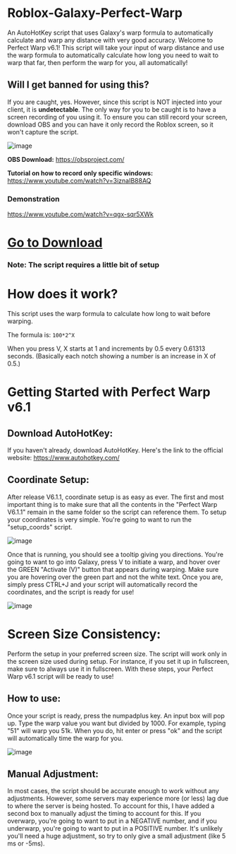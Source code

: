 # Roblox-Galaxy-Perfect-Warp
An AutoHotKey script that uses Galaxy's warp formula to automatically calculate and warp any distance with very good accuracy.
Welcome to Perfect Warp v6.1! This script will take your input of warp distance and use the warp formula to automatically
calculate how long you need to wait to warp that far, then perform the warp for you, all automatically!


## Will I get banned for using this?
If you are caught, yes. However, since this script is NOT injected into your client, it is **undetectable**. The only way
for you to be caught is to have a screen recording of you using it. To ensure you can still record your screen, download
OBS and you can have it only record the Roblox screen, so it won't capture the script.

![image](https://github.com/XanBelOr/Roblox-Galaxy-Perfect-Warp/assets/40677753/d514c5d9-00c7-4926-b846-be0ea598856b)


**OBS Download:** https://obsproject.com/

**Tutorial on how to record only specific windows:** https://www.youtube.com/watch?v=3iznaIB88AQ


### Demonstration
https://www.youtube.com/watch?v=qgx-sqr5XWk

# [Go to Download](https://github.com/XanBelOr/Roblox-Galaxy-Perfect-Warp/releases/tag/PW6.1)
### Note: The script requires a little bit of setup

# How does it work?
This script uses the warp formula to calculate how long to wait before warping.

The formula is: `100*2^X`

When you press V, X starts at 1 and increments by 0.5 every 0.61313 seconds. (Basically each notch showing a number is an increase in X of 0.5.)

# Getting Started with Perfect Warp v6.1

## Download AutoHotKey:
If you haven't already, download AutoHotKey. Here's the link to the official website:
https://www.autohotkey.com/

## Coordinate Setup:

After release V6.1.1, coordinate setup is as easy as ever. The first and most important thing
is to make sure that all the contents in the "Perfect Warp V6.1.1" remain in the same folder
so the script can reference them. To setup your coordinates is very simple. You're going to want
to run the "setup_coords" script.


![image](https://github.com/XanBelOr/Roblox-Galaxy-Perfect-Warp/assets/40677753/c0185d44-0785-47af-b09b-f25e66c940a3)


Once that is running, you should see a tooltip giving you directions. You're going to want to
go into Galaxy, press V to initiate a warp, and hover over the GREEN "Activate (V)" button that appears during warping. 
Make sure you are hovering over the green part and not the white text. Once you are, simply press CTRL+J and
your script will automatically record the coordinates, and the script is ready for use!


![image](https://github.com/XanBelOr/Roblox-Galaxy-Perfect-Warp/assets/40677753/fbf3da82-f9aa-4531-8531-d5ee9e9680af)


# Screen Size Consistency:

Perform the setup in your preferred screen size.
The script will work only in the screen size used during setup. For instance, if you set it up in fullscreen, make sure to always use it in fullscreen.
With these steps, your Perfect Warp v6.1 script will be ready to use!

## How to use:
Once your script is ready, press the numpadplus key. An input box will pop up. Type the warp value you want but
divided by 1000. For example, typing "51" will warp you 51k. When you do, hit enter or press "ok" and the script will
automatically time the warp for you.

![image](https://github.com/XanBelOr/Roblox-Galaxy-Perfect-Warp/assets/40677753/a0d5cb5d-da09-4d4c-b585-8fe86551437e)



## Manual Adjustment:
In most cases, the script should be accurate enough to work without any adjustments. However, some servers may experience
more (or less) lag due to where the server is being hosted. To account for this, I have added a second box to manually
adjust the timing to account for this. If you overwarp, you're going to want to put in a NEGATIVE number, and if you
underwarp, you're going to want to put in a POSITIVE number. It's unlikely you'll need a huge adjustment, so try to
only give a small adjustment (like 5 ms or -5ms).



